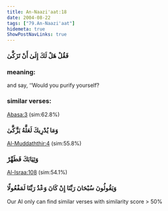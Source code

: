 ```yaml
---
title: An-Naazi'aat:18
date: 2004-08-22
tags: ["79.An-Naazi'aat"]
hidemeta: true 
ShowPostNavLinks: true 
---
```

### فَقُلْ هَلْ لَكَ إِلَىٰ أَنْ تَزَكَّىٰ
### meaning: 
and say, ‘‘Would you purify yourself?
### similar verses: 

[Abasa:3](/80/3) (sim:62.8%)

### وَمَا يُدْرِيكَ لَعَلَّهُ يَزَّكَّىٰ

[Al-Muddaththir:4](/74/4) (sim:55.8%)

### وَثِيَابَكَ فَطَهِّرْ

[Al-Israa:108](/17/108) (sim:54.1%)

### وَيَقُولُونَ سُبْحَانَ رَبِّنَا إِنْ كَانَ وَعْدُ رَبِّنَا لَمَفْعُولًا

Our AI only can find similar verses with similarity score > 50% 

